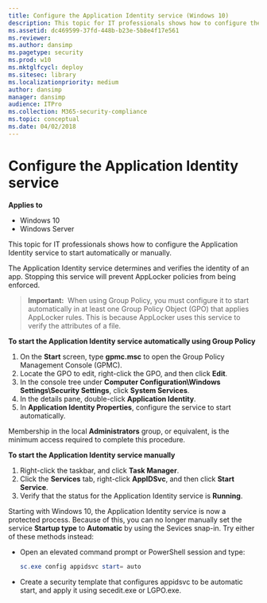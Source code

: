 ```yaml
---
title: Configure the Application Identity service (Windows 10)
description: This topic for IT professionals shows how to configure the Application Identity service to start automatically or manually.
ms.assetid: dc469599-37fd-448b-b23e-5b8e4f17e561
ms.reviewer: 
ms.author: dansimp
ms.pagetype: security
ms.prod: w10
ms.mktglfcycl: deploy
ms.sitesec: library
ms.localizationpriority: medium
author: dansimp
manager: dansimp
audience: ITPro
ms.collection: M365-security-compliance
ms.topic: conceptual
ms.date: 04/02/2018
---
```


# Configure the Application Identity service

**Applies to**
- Windows 10
- Windows Server

This topic for IT professionals shows how to configure the Application Identity service to start automatically or manually.

The Application Identity service determines and verifies the identity of an app. Stopping this service will prevent AppLocker policies from being enforced.

>**Important:**  When using Group Policy, you must configure it to start automatically in at least one Group Policy Object (GPO) that applies AppLocker rules. This is because AppLocker uses this service to verify the attributes of a file.
 
**To start the Application Identity service automatically using Group Policy**

1.  On the **Start** screen, type **gpmc.msc** to open the Group Policy Management Console (GPMC).
2.  Locate the GPO to edit, right-click the GPO, and then click **Edit**.
3.  In the console tree under **Computer Configuration\\Windows Settings\\Security Settings**, click **System Services**.
4.  In the details pane, double-click **Application Identity**.
5.  In **Application Identity Properties**, configure the service to start automatically.

Membership in the local **Administrators** group, or equivalent, is the minimum access required to complete this procedure.

**To start the Application Identity service manually**

1.  Right-click the taskbar, and click **Task Manager**.
2.  Click the **Services** tab, right-click **AppIDSvc**, and then click **Start Service**.
3.  Verify that the status for the Application Identity service is **Running**.

Starting with Windows 10, the Application Identity service is now a protected process. Because of this, you can no longer manually set the service **Startup type** to **Automatic** by using the Sevices snap-in. Try either of these methods instead:

- Open an elevated command prompt or PowerShell session and type:

   ```powershell
   sc.exe config appidsvc start= auto
   ```

- Create a security template that configures appidsvc to be automatic start, and apply it using secedit.exe or LGPO.exe.
